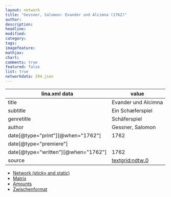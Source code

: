 ```yaml
---
layout: network
title: "Gessner, Salomon: Evander und Alcimna (1762)"
author:
description:
headline:
modified:
category:
tags:
imagefeature: 
mathjax: 
chart: 
comments: true
featured: false
list: true
networkdata: 294.json
---
```

lina.xml data  | value
------------- | -------------
title|Evander und Alcimna
subtitle|Ein Schæferspiel
genretitle|Schäferspiel
author|Gessner, Salomon
date[@type="print"][@when="1762"]|1762
date[@type="premiere"]|
date[@type="written"][@when="1762"]|1762
source|[textgrid:ndtw.0](https://textgridlab.org/1.0/tgcrud-public/rest/textgrid:ndtw.0/data)



* [Network (sticky and static)](/network294)
* [Matrix](/matrix294)
* [Amounts](/amounts294)
* [Zwischenformat](/lina294 )
